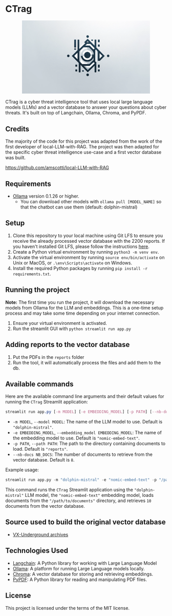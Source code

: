 # CTrag

<p align="center">
    <img src="images/logo.webp" width="400s">
</p>

CTrag is a cyber threat intelligence tool that uses local large language models (LLMs) and a vector database to answer your questions about cyber threats. It's built on top of Langchain, Ollama, Chroma, and PyPDF.

## Credits

The majority of the code for this project was adapted from the work of the first developer of local-LLM-with-RAG. The project was then adapted for the specific cyber threat intelligence use-case and a first vector database was built.

https://github.com/amscotti/local-LLM-with-RAG

## Requirements

- [Ollama](https://ollama.ai/) version 0.1.26 or higher.
  - You can download other models with `ollama pull [MODEL_NAME]` so that the chatbot can use them (default: dolphin-mistral)

## Setup

1. Clone this repository to your local machine using Git LFS to ensure you receive the already processed vector database with the 2200 reports. If you haven't installed Git LFS, please follow the instructions [here](https://git-lfs.github.com/).
2. Create a Python virtual environment by running `python3 -m venv env`.
3. Activate the virtual environment by running `source env/bin/activate` on Unix or MacOS, or `.\env\Scripts\activate` on Windows.
4. Install the required Python packages by running `pip install -r requirements.txt`.

## Running the project

**Note:** The first time you run the project, it will download the necessary models from Ollama for the LLM and embeddings. This is a one-time setup process and may take some time depending on your internet connection.

1. Ensure your virtual environment is activated.
2. Run the streamlit GUI with `python streamlit run app.py`

## Adding reports to the vector database

1. Put the PDFs in the `reports` folder
2. Run the tool, it will automatically process the files and add them to the db.

## Available commands

Here are the available command line arguments and their default values for running the `CTrag` Streamlit application:
```css
streamlit run app.py [-m MODEL] [-e EMBEDDING_MODEL] [-p PATH] [--nb-docs NB_DOCS]
```
* `-m MODEL`, `--model MODEL`: The name of the LLM model to use. Default is `"dolphin-mistral"`.
* `-e EMBEDDING_MODEL`, `--embedding_model EMBEDDING_MODEL`: The name of the embedding model to use. Default is `"nomic-embed-text"`.
* `-p PATH`, `--path PATH`: The path to the directory containing documents to load. Default is `"reports"`.
* `--nb-docs NB_DOCS`: The number of documents to retrieve from the vector database. Default is `8`.

Example usage:
```python
streamlit run app.py -m "dolphin-mistral" -e "nomic-embed-text" -p "/path/to/documents" --nb-docs 10
```
This command runs the `CTrag` Streamlit application using the `"dolphin-mistral"` LLM model, the `"nomic-embed-text"` embedding model, loads documents from the `"/path/to/documents"` directory, and retrieves `10` documents from the vector database.

## Source used to build the original vector database

- [VX-Underground archives](https://vx-underground.org/)

## Technologies Used

- [Langchain](https://github.com/langchain/langchain): A Python library for working with Large Language Model
- [Ollama](https://ollama.ai/): A platform for running Large Language models locally.
- [Chroma](https://docs.trychroma.com/): A vector database for storing and retrieving embeddings.
- [PyPDF](https://pypi.org/project/PyPDF2/): A Python library for reading and manipulating PDF files.

## License

This project is licensed under the terms of the MIT license.